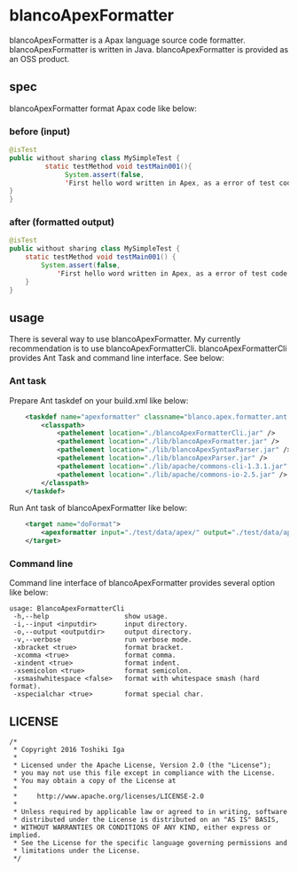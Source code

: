 # blancoApexFormatter

blancoApexFormatter is a Apax language source code formatter.
blancoApexFormatter is written in Java. blancoApexFormatter is provided as an OSS product.

## spec

blancoApexFormatter format Apax code like below:

### before (input)

```java
@isTest
public without sharing class MySimpleTest {
         static testMethod void testMain001(){
              System.assert(false,
              'First hello word written in Apex, as a error of test code.');
}
}
```

### after (formatted output)

```java
@isTest
public without sharing class MySimpleTest {
    static testMethod void testMain001() {
        System.assert(false,
            'First hello word written in Apex, as a error of test code.');
    }
}
```

## usage

There is several way to use blancoApexFormatter.
My currently recommendation is to use blancoApexFormatterCli. blancoApexFormatterCli provides Ant Task and command line interface. See below:

### Ant task

Prepare Ant taskdef on your build.xml like below:

```xml
	<taskdef name="apexformatter" classname="blanco.apex.formatter.ant.BlancoApexFormatterTask">
		<classpath>
			<pathelement location="./blancoApexFormatterCli.jar" />
			<pathelement location="./lib/blancoApexFormatter.jar" />
			<pathelement location="./lib/blancoApexSyntaxParser.jar" />
			<pathelement location="./lib/blancoApexParser.jar" />
			<pathelement location="./lib/apache/commons-cli-1.3.1.jar" />
			<pathelement location="./lib/apache/commons-io-2.5.jar" />
		</classpath>
	</taskdef>
```

Run Ant task of blancoApexFormatter like below:

```xml
	<target name="doFormat">
		<apexformatter input="./test/data/apex/" output="./test/data/apex.output" verbose="true" xsmashwhitespace="false" />
	</target>
```

### Command line

Command line interface of blancoApexFormatter provides several option like below:

```
usage: BlancoApexFormatterCli
 -h,--help                   show usage.
 -i,--input <inputdir>       input directory.
 -o,--output <outputdir>     output directory.
 -v,--verbose                run verbose mode.
 -xbracket <true>            format bracket.
 -xcomma <true>              format comma.
 -xindent <true>             format indent.
 -xsemicolon <true>          format semicolon.
 -xsmashwhitespace <false>   format with whitespace smash (hard format).
 -xspecialchar <true>        format special char.
```

## LICENSE

```
/*
 * Copyright 2016 Toshiki Iga
 *
 * Licensed under the Apache License, Version 2.0 (the "License");
 * you may not use this file except in compliance with the License.
 * You may obtain a copy of the License at
 *
 *     http://www.apache.org/licenses/LICENSE-2.0
 *
 * Unless required by applicable law or agreed to in writing, software
 * distributed under the License is distributed on an "AS IS" BASIS,
 * WITHOUT WARRANTIES OR CONDITIONS OF ANY KIND, either express or implied.
 * See the License for the specific language governing permissions and
 * limitations under the License.
 */
```
